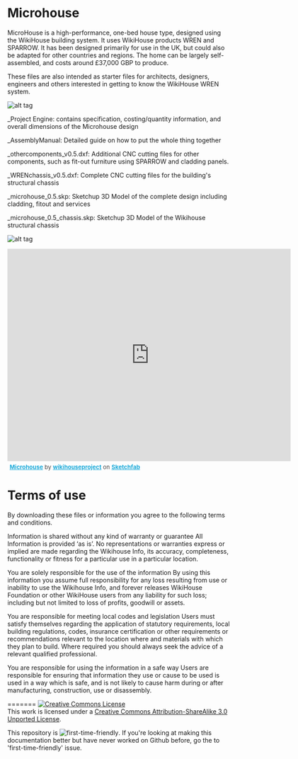 
# Microhouse 

MicroHouse is a high-performance, one-bed house type, designed using the WikiHouse building system. It uses WikiHouse products WREN and SPARROW. It has been designed primarily for use in the UK, but could also be adapted for other countries and regions. The home can be largely self-assembled, and costs around £37,000 GBP to produce. 

These files are also intended as starter files for architects, designers, engineers and others interested in getting to know the WikiHouse WREN system.

![alt tag](https://github.com/wikihouseproject/Microhouse/blob/master/microhouse_0.5_isoFull.jpg)

_Project Engine: contains specification, costing/quantity information, and overall dimensions of the Microhouse design

_AssemblyManual: Detailed guide on how to put the whole thing together

_othercomponents_v0.5.dxf: Additional CNC cutting files for other components, such as fit-out furniture using SPARROW and cladding panels.

_WRENchassis_v0.5.dxf: Complete CNC cutting files for the building's structural chassis

_microhouse_0.5.skp: Sketchup 3D Model of the complete design including cladding, fitout and services

_microhouse_0.5_chassis.skp: Sketchup 3D Model of the Wikihouse structural chassis

![alt tag](https://github.com/wikihouseproject/Microhouse/blob/master/microhouse_0.5_iso.jpg)

<div class="sketchfab-embed-wrapper"><iframe width="640" height="480" src="https://sketchfab.com/models/ac3263022fca412c934ea9dd7c5b5521/embed" frameborder="0" allowfullscreen mozallowfullscreen="true" webkitallowfullscreen="true" onmousewheel=""></iframe>

<p style="font-size: 13px; font-weight: normal; margin: 5px; color: #4A4A4A;">
    <a href="https://sketchfab.com/models/ac3263022fca412c934ea9dd7c5b5521?utm_medium=embed&utm_source=website&utm_campain=share-popup" target="_blank" style="font-weight: bold; color: #1CAAD9;">Microhouse</a>
    by <a href="https://sketchfab.com/wikihouseproject?utm_medium=embed&utm_source=website&utm_campain=share-popup" target="_blank" style="font-weight: bold; color: #1CAAD9;">wikihouseproject</a>
    on <a href="https://sketchfab.com?utm_medium=embed&utm_source=website&utm_campain=share-popup" target="_blank" style="font-weight: bold; color: #1CAAD9;">Sketchfab</a>
</p>
</div>

# Terms of use

By downloading these files or information you agree to the following terms and conditions.

Information is shared without any kind of warranty or guarantee
All Information is provided ‘as is’. No representations or warranties express or implied are made regarding the Wikihouse Info, its accuracy, completeness, functionality or fitness for a particular use in a particular location.  

You are solely responsible for the use of the information
By using this information you assume full responsibility for any loss resulting from use or inability to use the Wikihouse Info, and forever releases WikiHouse Foundation or other WikiHouse users from any liability for such loss;  including but not limited to loss of profits, goodwill or assets.

You are responsible for meeting local codes and legislation
Users must satisfy themselves regarding the application of statutory requirements, local building regulations, codes, insurance certification or other requirements or recommendations relevant to the location where and materials with which they plan to build. Where required you should always seek the advice of a relevant qualified professional.

You are responsible for using the information in a safe way
 Users are responsible for ensuring that information they use or cause to be used is used in a way which is safe, and is not likely to cause harm during or after manufacturing, construction, use or disassembly.


=======
<a rel="license" href="http://creativecommons.org/licenses/by-sa/3.0/"><img alt="Creative Commons License" style="border-width:0" src="https://i.creativecommons.org/l/by-sa/3.0/88x31.png" /></a><br />This work is licensed under a <a rel="license" href="http://creativecommons.org/licenses/by-sa/3.0/">Creative Commons Attribution-ShareAlike 3.0 Unported License</a>.

This repository is ![first-time-friendly](http://img.shields.io/badge/first--timers--only-friendly-blue.svg?style=flat-square). If you're looking at making this documentation better but have never worked on Github before, go the to 'first-time-friendly' issue.
